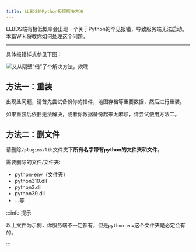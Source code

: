 ```yaml
---
title: LLBDS的Python报错解决方法
---
```


LLBDS端有极低概率会出现一个关于Python的罕见报错，导致服务端无法启动。本篇Wiki将教你如何处理这个问题。
<!--他妈的说是极低概率结果一下午在群里碰到两个-->
-----

具体报错样式参见下图：

![又从隔壁"借"了个解决方法，欸嘿](/img/pages/LLBDS_Python.png)

## 方法一：重装

出现此问题，请首先尝试备份你的插件，地图存档等重要数据，然后进行重装。

如果重装后依旧无法解决，或者你数据备份起来太麻烦，请尝试使用方法二。

## 方法二：删文件

请删除`/plugins/lib`文件夹下**所有名字带有python的文件夹和文件**。

需要删除的文件/文件夹:

- python-env（文件夹）
- python310.dll
- python3.dll
- python39.dll
- ...等

:::info 提示

以上文件为示例，你服务端不一定都有，但是`python-env`这个文件夹是必定会有的。

:::
